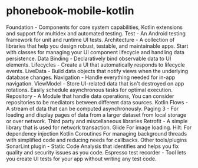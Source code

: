# phonebook-mobile-kotlin


Foundation - Components for core system capabilities, Kotlin extensions and support for multidex and automated testing.
Test - An Android testing framework for unit and runtime UI tests.
Architecture - A collection of libraries that help you design robust, testable, and maintainable apps. Start with classes for managing your UI component lifecycle and handling data persistence.
Data Binding - Declaratively bind observable data to UI elements.
Lifecycles - Create a UI that automatically responds to lifecycle events.
LiveData - Build data objects that notify views when the underlying database changes.
Navigation - Handle everything needed for in-app navigation.
ViewModel - Store UI-related data that isn't destroyed on app rotations. Easily schedule asynchronous tasks for optimal execution.
Repository - A Module that handle data operations, You can consider repositories to be mediators between different data sources.
Kotlin Flows - A stream of data that can be computed asynchronously.
Paging 3 - For loading and display pages of data from a larger dataset from local storage or over network.
Third party and miscellaneous libraries
Retrofit - A simple library that is used for network transaction.
Glide For image loading.
Hilt: For dependency injection
Kotlin Coroutines For managing background threads with simplified code and reducing needs for callbacks.
Other tools/plugins
SonarLint plugin - Static Code Analysis that identifies and helps you fix quality and security issues as you code.
Espresso test recorder - Tool lets you create UI tests for your app without writing any test code.
